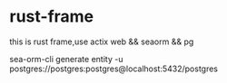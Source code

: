 # rust-frame
this is rust frame,use actix web &amp;&amp; seaorm &amp;&amp; pg


sea-orm-cli generate entity -u postgres://postgres:postgres@localhost:5432/postgres 
